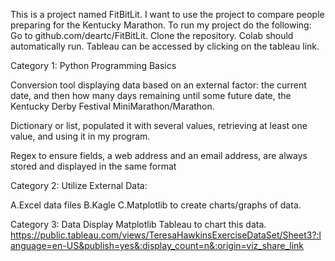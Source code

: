  This is a  project named FitBitLit. I want to use the   project to compare  people preparing for the Kentucky Marathon.
To run my project do the following: Go to github.com/deartc/FitBitLit.  Clone the repository.
Colab should automatically run.  Tableau can be accessed by clicking on the tableau link. 
  
 
Category 1: Python Programming Basics

Conversion tool displaying data based on an external factor: the current date, and then  how many days remaining until some future date, the Kentucky Derby Festival MiniMarathon/Marathon. 
 
Dictionary or list, populated it with several values, retrieving at least one value, and using it in my program.

Regex to ensure  fields, a web address and an email address, are always stored and displayed in the same format 
 
 
 
Category 2: Utilize External Data:
 
A.Excel data files
B.Kagle
C.Matplotlib to create charts/graphs of data.


Category 3: Data Display
Matplotlib 
Tableau to chart this data.
https://public.tableau.com/views/TeresaHawkinsExerciseDataSet/Sheet3?:language=en-US&publish=yes&:display_count=n&:origin=viz_share_link
  


